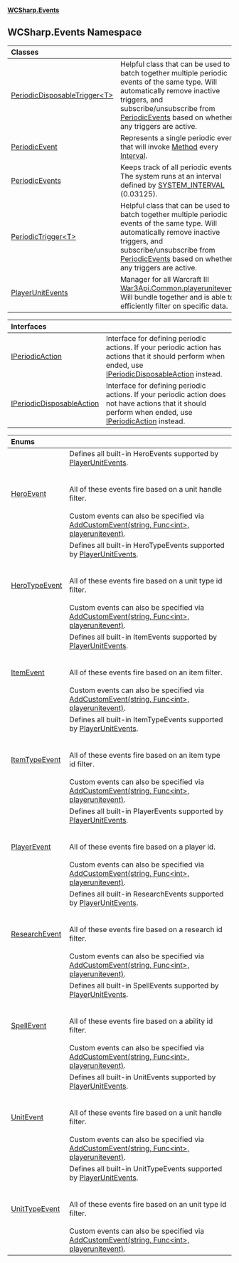 #### [WCSharp.Events](index.md 'index')

## WCSharp.Events Namespace

| Classes | |
| :--- | :--- |
| [PeriodicDisposableTrigger&lt;T&gt;](WCSharp.Events.PeriodicDisposableTrigger_T_.md 'WCSharp.Events.PeriodicDisposableTrigger<T>') | Helpful class that can be used to batch together multiple periodic events of the same type. Will automatically remove inactive triggers, and<br/>subscribe/unsubscribe from [PeriodicEvents](WCSharp.Events.PeriodicEvents.md 'WCSharp.Events.PeriodicEvents') based on whether any triggers are active. |
| [PeriodicEvent](WCSharp.Events.PeriodicEvent.md 'WCSharp.Events.PeriodicEvent') | Represents a single periodic event that will invoke [Method](WCSharp.Events.PeriodicEvent.Method.md 'WCSharp.Events.PeriodicEvent.Method') every [Interval](WCSharp.Events.PeriodicEvent.Interval.md 'WCSharp.Events.PeriodicEvent.Interval'). |
| [PeriodicEvents](WCSharp.Events.PeriodicEvents.md 'WCSharp.Events.PeriodicEvents') | Keeps track of all periodic events. The system runs at an interval defined by [SYSTEM_INTERVAL](WCSharp.Events.PeriodicEvents.SYSTEM_INTERVAL.md 'WCSharp.Events.PeriodicEvents.SYSTEM_INTERVAL') (0.03125). |
| [PeriodicTrigger&lt;T&gt;](WCSharp.Events.PeriodicTrigger_T_.md 'WCSharp.Events.PeriodicTrigger<T>') | Helpful class that can be used to batch together multiple periodic events of the same type. Will automatically remove inactive triggers, and<br/>subscribe/unsubscribe from [PeriodicEvents](WCSharp.Events.PeriodicEvents.md 'WCSharp.Events.PeriodicEvents') based on whether any triggers are active. |
| [PlayerUnitEvents](WCSharp.Events.PlayerUnitEvents.md 'WCSharp.Events.PlayerUnitEvents') | Manager for all Warcraft III [War3Api.Common.playerunitevent](https://docs.microsoft.com/en-us/dotnet/api/War3Api.Common.playerunitevent 'War3Api.Common.playerunitevent')s. Will bundle together and is able to efficiently filter on specific data. |

| Interfaces | |
| :--- | :--- |
| [IPeriodicAction](WCSharp.Events.IPeriodicAction.md 'WCSharp.Events.IPeriodicAction') | Interface for defining periodic actions. If your periodic action has actions that it should perform when ended, use [IPeriodicDisposableAction](WCSharp.Events.IPeriodicDisposableAction.md 'WCSharp.Events.IPeriodicDisposableAction') instead. |
| [IPeriodicDisposableAction](WCSharp.Events.IPeriodicDisposableAction.md 'WCSharp.Events.IPeriodicDisposableAction') | Interface for defining periodic actions. If your periodic action does not have actions that it should perform when ended, use [IPeriodicAction](WCSharp.Events.IPeriodicAction.md 'WCSharp.Events.IPeriodicAction') instead. |

| Enums | |
| :--- | :--- |
| [HeroEvent](WCSharp.Events.HeroEvent.md 'WCSharp.Events.HeroEvent') | Defines all built-in HeroEvents supported by [PlayerUnitEvents](WCSharp.Events.PlayerUnitEvents.md 'WCSharp.Events.PlayerUnitEvents').<br/><br/><br/>All of these events fire based on a unit handle filter.<br/><br/>Custom events can also be specified via [AddCustomEvent(string, Func&lt;int&gt;, playerunitevent)](WCSharp.Events.PlayerUnitEvents.AddCustomEvent(string,System.Func_int_,War3Api.Common.playerunitevent).md 'WCSharp.Events.PlayerUnitEvents.AddCustomEvent(string, System.Func<int>, War3Api.Common.playerunitevent)'). |
| [HeroTypeEvent](WCSharp.Events.HeroTypeEvent.md 'WCSharp.Events.HeroTypeEvent') | Defines all built-in HeroTypeEvents supported by [PlayerUnitEvents](WCSharp.Events.PlayerUnitEvents.md 'WCSharp.Events.PlayerUnitEvents').<br/><br/><br/>All of these events fire based on a unit type id filter.<br/><br/>Custom events can also be specified via [AddCustomEvent(string, Func&lt;int&gt;, playerunitevent)](WCSharp.Events.PlayerUnitEvents.AddCustomEvent(string,System.Func_int_,War3Api.Common.playerunitevent).md 'WCSharp.Events.PlayerUnitEvents.AddCustomEvent(string, System.Func<int>, War3Api.Common.playerunitevent)'). |
| [ItemEvent](WCSharp.Events.ItemEvent.md 'WCSharp.Events.ItemEvent') | Defines all built-in ItemEvents supported by [PlayerUnitEvents](WCSharp.Events.PlayerUnitEvents.md 'WCSharp.Events.PlayerUnitEvents').<br/><br/><br/>All of these events fire based on an item filter.<br/><br/>Custom events can also be specified via [AddCustomEvent(string, Func&lt;int&gt;, playerunitevent)](WCSharp.Events.PlayerUnitEvents.AddCustomEvent(string,System.Func_int_,War3Api.Common.playerunitevent).md 'WCSharp.Events.PlayerUnitEvents.AddCustomEvent(string, System.Func<int>, War3Api.Common.playerunitevent)'). |
| [ItemTypeEvent](WCSharp.Events.ItemTypeEvent.md 'WCSharp.Events.ItemTypeEvent') | Defines all built-in ItemTypeEvents supported by [PlayerUnitEvents](WCSharp.Events.PlayerUnitEvents.md 'WCSharp.Events.PlayerUnitEvents').<br/><br/><br/>All of these events fire based on an item type id filter.<br/><br/>Custom events can also be specified via [AddCustomEvent(string, Func&lt;int&gt;, playerunitevent)](WCSharp.Events.PlayerUnitEvents.AddCustomEvent(string,System.Func_int_,War3Api.Common.playerunitevent).md 'WCSharp.Events.PlayerUnitEvents.AddCustomEvent(string, System.Func<int>, War3Api.Common.playerunitevent)'). |
| [PlayerEvent](WCSharp.Events.PlayerEvent.md 'WCSharp.Events.PlayerEvent') | Defines all built-in PlayerEvents supported by [PlayerUnitEvents](WCSharp.Events.PlayerUnitEvents.md 'WCSharp.Events.PlayerUnitEvents').<br/><br/><br/>All of these events fire based on a player id.<br/><br/>Custom events can also be specified via [AddCustomEvent(string, Func&lt;int&gt;, playerunitevent)](WCSharp.Events.PlayerUnitEvents.AddCustomEvent(string,System.Func_int_,War3Api.Common.playerunitevent).md 'WCSharp.Events.PlayerUnitEvents.AddCustomEvent(string, System.Func<int>, War3Api.Common.playerunitevent)'). |
| [ResearchEvent](WCSharp.Events.ResearchEvent.md 'WCSharp.Events.ResearchEvent') | Defines all built-in ResearchEvents supported by [PlayerUnitEvents](WCSharp.Events.PlayerUnitEvents.md 'WCSharp.Events.PlayerUnitEvents').<br/><br/><br/>All of these events fire based on a research id filter.<br/><br/>Custom events can also be specified via [AddCustomEvent(string, Func&lt;int&gt;, playerunitevent)](WCSharp.Events.PlayerUnitEvents.AddCustomEvent(string,System.Func_int_,War3Api.Common.playerunitevent).md 'WCSharp.Events.PlayerUnitEvents.AddCustomEvent(string, System.Func<int>, War3Api.Common.playerunitevent)'). |
| [SpellEvent](WCSharp.Events.SpellEvent.md 'WCSharp.Events.SpellEvent') | Defines all built-in SpellEvents supported by [PlayerUnitEvents](WCSharp.Events.PlayerUnitEvents.md 'WCSharp.Events.PlayerUnitEvents').<br/><br/><br/>All of these events fire based on a ability id filter.<br/><br/>Custom events can also be specified via [AddCustomEvent(string, Func&lt;int&gt;, playerunitevent)](WCSharp.Events.PlayerUnitEvents.AddCustomEvent(string,System.Func_int_,War3Api.Common.playerunitevent).md 'WCSharp.Events.PlayerUnitEvents.AddCustomEvent(string, System.Func<int>, War3Api.Common.playerunitevent)'). |
| [UnitEvent](WCSharp.Events.UnitEvent.md 'WCSharp.Events.UnitEvent') | Defines all built-in UnitEvents supported by [PlayerUnitEvents](WCSharp.Events.PlayerUnitEvents.md 'WCSharp.Events.PlayerUnitEvents').<br/><br/><br/>All of these events fire based on a unit handle filter.<br/><br/>Custom events can also be specified via [AddCustomEvent(string, Func&lt;int&gt;, playerunitevent)](WCSharp.Events.PlayerUnitEvents.AddCustomEvent(string,System.Func_int_,War3Api.Common.playerunitevent).md 'WCSharp.Events.PlayerUnitEvents.AddCustomEvent(string, System.Func<int>, War3Api.Common.playerunitevent)'). |
| [UnitTypeEvent](WCSharp.Events.UnitTypeEvent.md 'WCSharp.Events.UnitTypeEvent') | Defines all built-in UnitTypeEvents supported by [PlayerUnitEvents](WCSharp.Events.PlayerUnitEvents.md 'WCSharp.Events.PlayerUnitEvents').<br/><br/><br/>All of these events fire based on an unit type id filter.<br/><br/>Custom events can also be specified via [AddCustomEvent(string, Func&lt;int&gt;, playerunitevent)](WCSharp.Events.PlayerUnitEvents.AddCustomEvent(string,System.Func_int_,War3Api.Common.playerunitevent).md 'WCSharp.Events.PlayerUnitEvents.AddCustomEvent(string, System.Func<int>, War3Api.Common.playerunitevent)'). |
